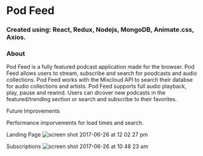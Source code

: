 <h1>Pod Feed</h1>

<h3>Created using: React, Redux, Nodejs, MongoDB, Animate.css, Axios.</h3>

<h3>About</h3>
<p>Pod Feed is a fully featured podcast application made for the browser. Pod Feed allows users to stream, subscribe and search for poodcasts and audio collections. Pod Feed works with the Mixcloud API to search their databse for audio collections and artists. Pod Feed supports full audio playback, play, pause and rewind. Users can dicover new podcasts in the featured/trending section or search and subscribe to their favorites.</p>

</h3>Future Improvements</h3>
<p>Performance imporvements for load times and search.</p>




Landing Page
![screen shot 2017-06-26 at 12 02 27 pm](https://user-images.githubusercontent.com/10752805/27556272-c5bb9db6-5a69-11e7-8d4c-d46307ccf6f3.png)

Subscriptions
![screen shot 2017-06-26 at 10 48 23 am](https://user-images.githubusercontent.com/10752805/27555789-fd147f28-5a67-11e7-8792-b10addf21972.png)

